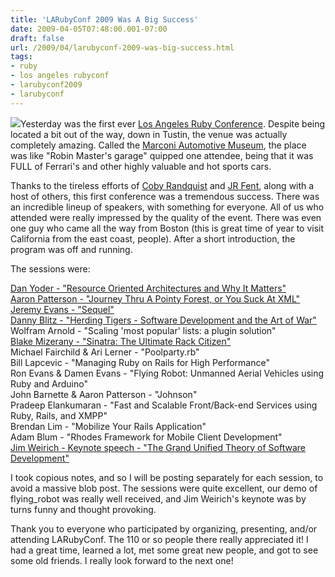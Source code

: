 ```yaml
---
title: 'LARubyConf 2009 Was A Big Success'
date: 2009-04-05T07:48:00.001-07:00
draft: false
url: /2009/04/larubyconf-2009-was-big-success.html
tags: 
- ruby
- los angeles rubyconf
- larubyconf2009
- larubyconf
---
```


[![](http://farm4.static.flickr.com/3448/3212016570_94c779a2e0.jpg)](http://farm4.static.flickr.com/3448/3212016570_94c779a2e0.jpg)Yesterday was the first ever [Los Angeles Ruby Conference](http://www.larubyconf.com). Despite being located a bit out of the way, down in Tustin, the venue was actually completely amazing. Called the [Marconi Automotive Museum](http://www.marconimuseum.org/), the place was like "Robin Master's garage" quipped one attendee, being that it was FULL of Ferrari's and other highly valuable and hot sports cars.  
  
Thanks to the tireless efforts of [Coby Randquist](http://www2.confreaks.com/) and [JR Fent](http://www.jrfent.com/blog/), along with a host of others, this first conference was a tremendous success. There was an incredible lineup of speakers, with something for everyone. All of us who attended were really impressed by the quality of the event. There was even one guy who came all the way from Boston (this is great time of year to visit California from the east coast, people). After a short introduction, the program was off and running.  
  
The sessions were:  
  
[Dan Yoder - "Resource Oriented Architectures and Why It Matters"](http://deadprogrammersociety.blogspot.com/2009/04/larubyconf-2009-dan-yoder-resource.html)  
[Aaron Patterson - "Journey Thru A Pointy Forest, or You Suck At XML"](http://deadprogrammersociety.blogspot.com/2009/04/larubyconf-2009-aaron-patterson-journey.html)  
[Jeremy Evans - "Sequel"](http://deadprogrammersociety.blogspot.com/2009/04/larubyconf-2009-jeremy-evans-sequel.html)  
[Danny Blitz - "Herding Tigers - Software Development and the Art of War"](http://deadprogrammersociety.blogspot.com/2009/04/larubyconf-2009-danny-blitz-herding.html)  
Wolfram Arnold - "Scaling 'most popular' lists: a plugin solution"  
[Blake Mizerany - "Sinatra: The Ultimate Rack Citizen"](http://deadprogrammersociety.blogspot.com/2009/04/larubyconf-2009-blake-mizerany-sinatra.html)  
Michael Fairchild & Ari Lerner - "Poolparty.rb"  
Bill Lapcevic - "Managing Ruby on Rails for High Performance"  
Ron Evans & Damen Evans - "Flying Robot: Unmanned Aerial Vehicles using Ruby and Arduino"  
John Barnette & Aaron Patterson - "Johnson"  
Pradeep Elankumaran - "Fast and Scalable Front/Back-end Services using Ruby, Rails, and XMPP"  
Brendan Lim - "Mobilize Your Rails Application"  
Adam Blum - "Rhodes Framework for Mobile Client Development"  
[Jim Weirich - Keynote speech - "The Grand Unified Theory of Software Development"](http://deadprogrammersociety.blogspot.com/2009/04/larubyconf-2009-jim-weirich-grand.html)  
  
I took copious notes, and so I will be posting separately for each session, to avoid a massive blob post. The sessions were quite excellent, our demo of flying\_robot was really well received, and Jim Weirich's keynote was by turns funny and thought provoking.  
  
Thank you to everyone who participated by organizing, presenting, and/or attending LARubyConf. The 110 or so people there really appreciated it! I had a great time, learned a lot, met some great new people, and got to see some old friends. I really look forward to the next one!